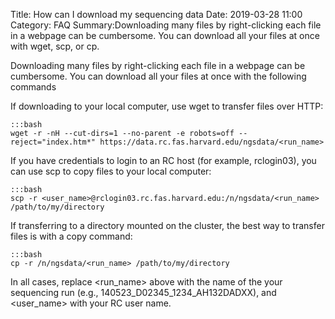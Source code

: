 Title: How can I download my sequencing data
Date: 2019-03-28 11:00
Category: FAQ
Summary:Downloading many files by right-clicking each file in a webpage can be cumbersome. You can download all your files at once with wget, scp, or cp.

Downloading many files by right-clicking each file in a webpage can be cumbersome. You can download all your files at once with the following commands<br/>

If downloading to your local computer, use wget to transfer files over HTTP:

    :::bash
    wget -r -nH --cut-dirs=1 --no-parent -e robots=off --reject="index.htm*" https://data.rc.fas.harvard.edu/ngsdata/<run_name>

If you have credentials to login to an RC host (for example, rclogin03), you can use scp to copy files to your local computer:

    :::bash
    scp -r <user_name>@rclogin03.rc.fas.harvard.edu:/n/ngsdata/<run_name> /path/to/my/directory

If transferring to a directory mounted on the cluster, the best way to transfer files is with a copy command:

    :::bash
    cp -r /n/ngsdata/<run_name> /path/to/my/directory


In all cases, replace &lt;run_name&gt; above with the name of the your sequencing run (e.g., 140523_D02345_1234_AH132DADXX), and &lt;user_name&gt; with your RC user name.